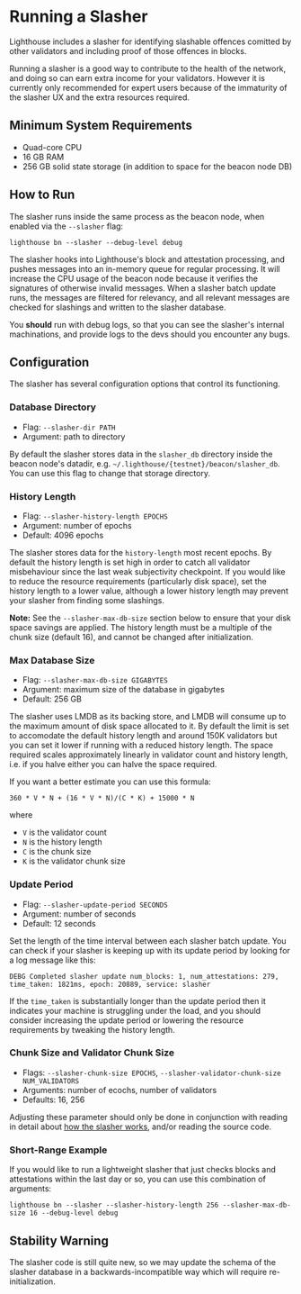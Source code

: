 # Running a Slasher

Lighthouse includes a slasher for identifying slashable offences comitted by other validators and
including proof of those offences in blocks.

Running a slasher is a good way to contribute to the health of the network, and doing so can earn
extra income for your validators. However it is currently only recommended for expert users because
of the immaturity of the slasher UX and the extra resources required.

## Minimum System Requirements

* Quad-core CPU
* 16 GB RAM
* 256 GB solid state storage (in addition to space for the beacon node DB)

## How to Run

The slasher runs inside the same process as the beacon node, when enabled via the `--slasher` flag:

```
lighthouse bn --slasher --debug-level debug
```

The slasher hooks into Lighthouse's block and attestation processing, and pushes messages into an
in-memory queue for regular processing. It will increase the CPU usage of the beacon node because it
verifies the signatures of otherwise invalid messages. When a slasher batch update runs, the
messages are filtered for relevancy, and all relevant messages are checked for slashings and written
to the slasher database.

You **should** run with debug logs, so that you can see the slasher's internal machinations, and
provide logs to the devs should you encounter any bugs.

## Configuration

The slasher has several configuration options that control its functioning.

### Database Directory

* Flag: `--slasher-dir PATH`
* Argument: path to directory

By default the slasher stores data in the `slasher_db` directory inside the beacon node's datadir,
e.g. `~/.lighthouse/{testnet}/beacon/slasher_db`. You can use this flag to change that storage
directory.

### History Length

* Flag: `--slasher-history-length EPOCHS`
* Argument: number of epochs
* Default: 4096 epochs

The slasher stores data for the `history-length` most recent epochs. By default the history length
is set high in order to catch all validator misbehaviour since the last weak subjectivity
checkpoint. If you would like to reduce the resource requirements (particularly disk space), set the
history length to a lower value, although a lower history length may prevent your slasher from
finding some slashings.

**Note:** See the `--slasher-max-db-size` section below to ensure that your disk space savings are
applied. The history length must be a multiple of the chunk size (default 16), and cannot be
changed after initialization.

### Max Database Size

* Flag: `--slasher-max-db-size GIGABYTES`
* Argument: maximum size of the database in gigabytes
* Default: 256 GB

The slasher uses LMDB as its backing store, and LMDB will consume up to the maximum amount of disk
space allocated to it. By default the limit is set to accomodate the default history length and
around 150K validators but you can set it lower if running with a reduced history length. The space
required scales approximately linearly in validator count and history length, i.e. if you halve
either you can halve the space required.

If you want a better estimate you can use this formula:

```
360 * V * N + (16 * V * N)/(C * K) + 15000 * N
```

where

* `V` is the validator count
* `N` is the history length
* `C` is the chunk size
* `K` is the validator chunk size

### Update Period

* Flag: `--slasher-update-period SECONDS`
* Argument: number of seconds
* Default: 12 seconds

Set the length of the time interval between each slasher batch update. You can check if your
slasher is keeping up with its update period by looking for a log message like this:

```
DEBG Completed slasher update num_blocks: 1, num_attestations: 279, time_taken: 1821ms, epoch: 20889, service: slasher
```

If the `time_taken` is substantially longer than the update period then it indicates your machine is
struggling under the load, and you should consider increasing the update period or lowering the
resource requirements by tweaking the history length.

### Chunk Size and Validator Chunk Size

* Flags: `--slasher-chunk-size EPOCHS`, `--slasher-validator-chunk-size NUM_VALIDATORS`
* Arguments: number of ecochs, number of validators
* Defaults: 16, 256

Adjusting these parameter should only be done in conjunction with reading in detail
about [how the slasher works][design-notes], and/or reading the source code.

[design-notes]: https://hackmd.io/@sproul/min-max-slasher

### Short-Range Example

If you would like to run a lightweight slasher that just checks blocks and attestations within
the last day or so, you can use this combination of arguments:

```
lighthouse bn --slasher --slasher-history-length 256 --slasher-max-db-size 16 --debug-level debug
```

## Stability Warning

The slasher code is still quite new, so we may update the schema of the slasher database in a
backwards-incompatible way which will require re-initialization.
